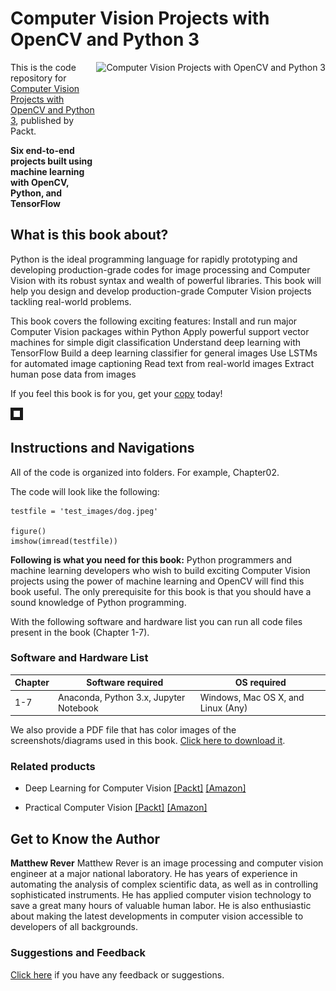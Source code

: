 # Computer Vision Projects with OpenCV and Python 3

<a href="https://www.packtpub.com/big-data-and-business-intelligence/computer-vision-projects-opencv-and-python-3?utm_source=github&utm_medium=repository&utm_campaign=9781789954555 "><img src="https://d1ldz4te4covpm.cloudfront.net/sites/default/files/imagecache/ppv4_main_book_cover/4555%20(B13293).png" alt="Computer Vision Projects with OpenCV and Python 3" height="256px" align="right"></a>

This is the code repository for [Computer Vision Projects with OpenCV and Python 3](https://www.packtpub.com/big-data-and-business-intelligence/computer-vision-projects-opencv-and-python-3?utm_source=github&utm_medium=repository&utm_campaign=9781789954555 ), published by Packt.

**Six end-to-end projects built using machine learning with OpenCV, Python, and TensorFlow**

## What is this book about?
Python is the ideal programming language for rapidly prototyping and developing production-grade codes for image processing and Computer Vision with its robust syntax and wealth of powerful libraries. This book will help you design and develop production-grade Computer Vision projects tackling real-world problems.

This book covers the following exciting features:
Install and run major Computer Vision packages within Python 
Apply powerful support vector machines for simple digit classification 
Understand deep learning with TensorFlow 
Build a deep learning classifier for general images 
Use LSTMs for automated image captioning 
Read text from real-world images 
Extract human pose data from images 

If you feel this book is for you, get your [copy](https://www.amazon.com/dp/178995455X) today!

<a href="https://www.packtpub.com/?utm_source=github&utm_medium=banner&utm_campaign=GitHubBanner"><img src="https://raw.githubusercontent.com/PacktPublishing/GitHub/master/GitHub.png" 
alt="https://www.packtpub.com/" border="5" /></a>

## Instructions and Navigations
All of the code is organized into folders. For example, Chapter02.

The code will look like the following:
```
testfile = 'test_images/dog.jpeg'

figure()
imshow(imread(testfile))
```

**Following is what you need for this book:**
Python programmers and machine learning developers who wish to build exciting Computer Vision projects using the power of machine learning and OpenCV will find this book useful. The only prerequisite for this book is that you should have a sound knowledge of Python programming.

With the following software and hardware list you can run all code files present in the book (Chapter 1-7).
### Software and Hardware List
| Chapter | Software required | OS required |
| -------- | ------------------------------------ | ----------------------------------- |
| 1-7 | Anaconda, Python 3.x, Jupyter Notebook  | Windows, Mac OS X, and Linux (Any) |

We also provide a PDF file that has color images of the screenshots/diagrams used in this book. [Click here to download it](http://www.packtpub.com/sites/default/files/downloads/9781789954555_ColorImages.pdf).

### Related products
* Deep Learning for Computer Vision [[Packt]](https://www.packtpub.com/big-data-and-business-intelligence/deep-learning-computer-vision?utm_source=github&utm_medium=repository&utm_campaign=9781788295628 ) [[Amazon]](https://www.amazon.com/dp/B072L1CG5X)

* Practical Computer Vision [[Packt]](https://www.packtpub.com/big-data-and-business-intelligence/practical-computer-vision?utm_source=github&utm_medium=repository&utm_campaign=9781788297684 ) [[Amazon]](https://www.amazon.com/dp/B079QXG3WR)

## Get to Know the Author
**Matthew Rever**
Matthew Rever is an image processing and computer vision engineer at a major national laboratory. He has years of experience in automating the analysis of complex scientific data, as well as in controlling sophisticated instruments. He has applied computer vision technology to save a great many hours of valuable human labor. He is also enthusiastic
about making the latest developments in computer vision accessible to developers of all backgrounds.


### Suggestions and Feedback
[Click here](https://docs.google.com/forms/d/e/1FAIpQLSdy7dATC6QmEL81FIUuymZ0Wy9vH1jHkvpY57OiMeKGqib_Ow/viewform) if you have any feedback or suggestions.



